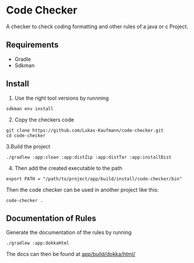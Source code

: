 # Code Checker

A checker to check coding formatting and other rules of a java or c Project.

## Requirements

- Gradle
- Sdkman


## Install

1. Use the right tool versions by runnning

```shell
sdkman env install
```

2. Copy the checkers code
```shell
git clone https://github.com/Lukas-Kaufmann/code-checker.git
cd code-checker
```

3.Build the project

```shell
./gradlew :app:clean :app:distZip :app:distTar :app:installDist
```

4. Then add the created executable to the path

```shell
export PATH = "/path/to/project/app/build/install/code-checker/bin"
```

Then the code checker can be used in another project like this:

```shell
code-checker .
```

## Documentation of Rules

Generate the documentation of the rules by running

```shell
./gradlew :app:dokkaHtml
```

The docs can then be found at [app/build/dokka/html/](app/build/dokka/html/index.html)
